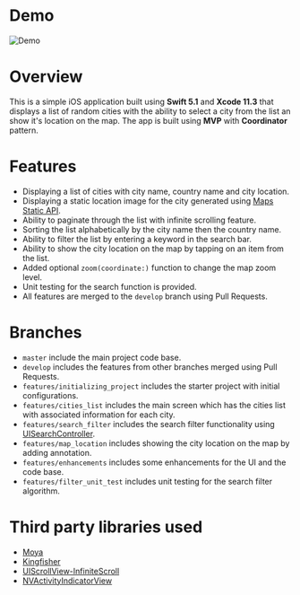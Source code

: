 # Demo
![Demo](Demo/demo.gif)

# Overview

This is a simple iOS application built using **Swift 5.1** and **Xcode 11.3** that displays a list of random cities with the ability to select a city from the list an show it's location on the map. The app is built using **MVP** with **Coordinator** pattern.  

# Features
-  Displaying a list of cities with city name, country name and city location.
- Displaying a static location image for the city generated using [Maps Static API](https://developers.google.com/maps/documentation/maps-static/intro).
- Ability to paginate through the list with infinite scrolling feature.
- Sorting the list alphabetically by the city name then the country name.
- Ability to filter the list by entering a keyword in the search bar.
- Ability to show the city location on the map by tapping on an item from the list.
- Added optional `zoom(coordinate:)` function to change the map zoom level.
- Unit testing for the search function is provided.
- All features are merged to the `develop` branch using Pull Requests.  

# Branches
- `master` include the main project code base.
- `develop` includes the features from other branches merged using Pull Requests.
- `features/initializing_project` includes the starter project with initial configurations.
- `features/cities_list` includes the main screen which has the cities list with associated information for each city.
- `features/search_filter` includes the search filter functionality using [UISearchController](https://developer.apple.com/documentation/uikit/uisearchcontroller).
- `features/map_location` includes showing the city location on the map by adding annotation.
- `features/enhancements` includes some enhancements for the UI and the code base.
- `features/filter_unit_test` includes unit testing for the search filter algorithm.

# Third party libraries used
- [Moya](https://github.com/Moya/Moya)
- [Kingfisher](https://github.com/onevcat/Kingfisher)
- [UIScrollView-InfiniteScroll](https://github.com/pronebird/UIScrollView-InfiniteScroll)
- [NVActivityIndicatorView](https://github.com/ninjaprox/NVActivityIndicatorView)
